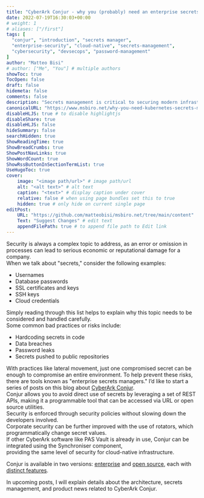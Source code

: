 ```yaml
---
title: "CyberArk Conjur - why you (probably) need an enterprise secrets manager"
date: 2022-07-19T16:30:03+00:00
# weight: 1
# aliases: ["/first"]
tags: [
  "conjur", "introduction", "secrets manager",
  "enterprise-security", "cloud-native", "secrets-management",
  "cybersecurity", "devsecops", "password-management"
]
author: "Matteo Bisi"
# author: ["Me", "You"] # multiple authors
showToc: true
TocOpen: false
draft: false
hidemeta: false
comments: false
description: "Secrets management is critical to securing modern infrastructures, guarding sensitive information such as passwords, certificates, and keys from exposure and misuse. This post introduces CyberArk Conjur, an enterprise-grade secrets manager that protects secrets using programmable REST APIs, centralized security policies, and integration with CyberArk’s broader ecosystem. Learn why avoiding common mistakes like hardcoding secrets or pushing them to public repositories is vital, and how Conjur offers scalable, secure, and automated secrets management for cloud-native environments."
canonicalURL: "https://www.msbiro.net/why-you-need-kubernetes-secrets-manager"
disableHLJS: true # to disable highlightjs
disableShare: true
disableHLJS: false
hideSummary: false
searchHidden: true
ShowReadingTime: true
ShowBreadCrumbs: true
ShowPostNavLinks: true
ShowWordCount: true
ShowRssButtonInSectionTermList: true
UseHugoToc: true
cover:
    image: "<image path/url>" # image path/url
    alt: "<alt text>" # alt text
    caption: "<text>" # display caption under cover
    relative: false # when using page bundles set this to true
    hidden: true # only hide on current single page
editPost:
    URL: "https://github.com/matteobisi/msbiro.net/tree/main/content"
    Text: "Suggest Changes" # edit text
    appendFilePath: true # to append file path to Edit link
---
```

Security is always a complex topic to address, as an error or omission in processes can lead to serious economic or reputational damage for a company.  
When we talk about "secrets," consider the following examples:  

   - Usernames
   - Database passwords
   - SSL certificates and keys
   - SSH keys
   - Cloud credentials  

Simply reading through this list helps to explain why this topic needs to be considered and handled carefully.  
Some common bad practices or risks include:  

   - Hardcoding secrets in code
   - Data breaches
   - Password leaks
   - Secrets pushed to public repositories  

With practices like lateral movement, just one compromised secret can be enough to compromise an entire environment. 
To help prevent these risks, there are tools known as "enterprise secrets managers." I’d like to start a series of posts on this blog about [CyberArk Conjur](https://docs.cyberark.com/conjur-enterprise/latest/en/content/deployment/highavailability/high_availability_overview.html?tocpath=Setup%7C_____1).  
Conjur allows you to avoid direct use of secrets by leveraging a set of REST APIs, making it a programmable tool that can be accessed via URL or open source utilities.  
Security is enforced through security policies without slowing down the developers involved.  
Corporate security can be further improved with the use of rotators, which programmatically change secret values.  
If other CyberArk software like PAS Vault is already in use, Conjur can be integrated using the Synchroniser component,  
providing the same level of security for cloud-native infrastructure.  

Conjur is available in two versions: [enterprise](https://docs.cyberark.com/conjur-enterprise/latest/en/content/resources/_topnav/cc_home.htm) and [open source](https://docs.conjur.org/Latest/en/Content/Resources/_TopNav/cc_Home.htm), each with [distinct features](https://www.cyberark.com/resources/solution-briefs/cyberark-conjur-enterprise-and-cyberark-conjur-open-source).   
  
In upcoming posts, I will explain details about the architecture, secrets management, and product news related to CyberArk Conjur.  